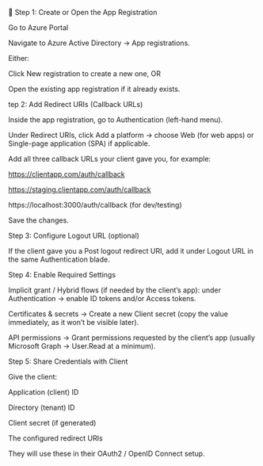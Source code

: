 
🔹 Step 1: Create or Open the App Registration

Go to Azure Portal

Navigate to Azure Active Directory → App registrations.

Either:

Click New registration to create a new one, OR

Open the existing app registration if it already exists.


tep 2: Add Redirect URIs (Callback URLs)

Inside the app registration, go to Authentication (left-hand menu).

Under Redirect URIs, click Add a platform → choose Web (for web apps) or Single-page application (SPA) if applicable.

Add all three callback URLs your client gave you, for example:

https://clientapp.com/auth/callback

https://staging.clientapp.com/auth/callback

https://localhost:3000/auth/callback (for dev/testing)

Save the changes.


Step 3: Configure Logout URL (optional)

If the client gave you a Post logout redirect URI, add it under Logout URL in the same Authentication blade.


Step 4: Enable Required Settings

Implicit grant / Hybrid flows (if needed by the client’s app): under Authentication → enable ID tokens and/or Access tokens.

Certificates & secrets → Create a new Client secret (copy the value immediately, as it won’t be visible later).

API permissions → Grant permissions requested by the client’s app (usually Microsoft Graph → User.Read at a minimum).



Step 5: Share Credentials with Client

Give the client:

Application (client) ID

Directory (tenant) ID

Client secret (if generated)

The configured redirect URIs

They will use these in their OAuth2 / OpenID Connect setup.
